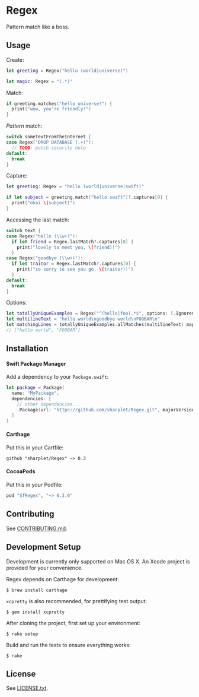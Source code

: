 # Regex

Pattern match like a boss.



## Usage

Create:

```swift
let greeting = Regex("hello (world|universe)")

let magic: Regex = "(.*)"
```

Match:

```swift
if greeting.matches("hello universe!") {
  print("wow, you're friendly!")
}
```

_Pattern_ match:

```swift
switch someTextFromTheInternet {
case Regex("DROP DATABASE (.+)"):
  // TODO: patch security hole
default:
  break
}
```

Capture:

```swift
let greeting: Regex = "hello (world|universe|swift)"

if let subject = greeting.match("hello swift")?.captures[0] {
  print("ohai \(subject)")
}
```

Accessing the last match:

```swift
switch text {
case Regex("hello (\\w+)"):
  if let friend = Regex.lastMatch?.captures[0] {
    print("lovely to meet you, \(friend)!")
  }
case Regex("goodbye (\\w+)"):
  if let traitor = Regex.lastMatch?.captures[0] {
    print("so sorry to see you go, \(traitor)!")
  }
default:
  break
}
```

Options:

```swift
let totallyUniqueExamples = Regex("^(hello|foo).*$", options: [.IgnoreCase, .AnchorsMatchLines])
let multilineText = "hello world\ngoodbye world\nFOOBAR\n"
let matchingLines = totallyUniqueExamples.allMatches(multilineText).map { $0.matchedString }
// ["hello world", "FOOBAR"]
```



## Installation

#### Swift Package Manager

Add a dependency to your `Package.swift`:

```swift
let package = Package(
  name: "MyPackage",
  dependencies: [
    // other dependencies...
    .Package(url: "https://github.com/sharplet/Regex.git", majorVersion: 0, minor: 3),
  ]
)
```

#### Carthage

Put this in your Cartfile:

```
github "sharplet/Regex" ~> 0.3
```

#### CocoaPods

Put this in your Podfile:

```ruby
pod "STRegex", "~> 0.3.0"
```



## Contributing

See [CONTRIBUTING.md](CONTRIBUTING.md).



## Development Setup

Development is currently only supported on Mac OS X. An Xcode project is
provided for your convenience.

Regex depends on Carthage for development:

```
$ brew install carthage
```

`xcpretty` is also recommended, for prettifying test output:

```
$ gem install xcpretty
```

After cloning the project, first set up your environment:

```
$ rake setup
```

Build and run the tests to ensure everything works:

```
$ rake
```



## License

See [LICENSE.txt](LICENSE.txt).

